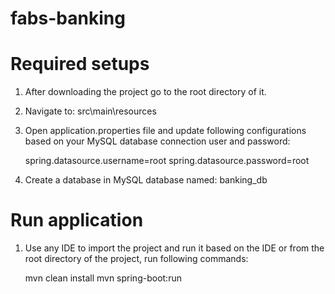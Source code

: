 # fabs-banking

# Required setups
1. After downloading the project go to the root directory of it.
2. Navigate to: src\main\resources
3. Open application.properties file and update following configurations based on your MySQL database connection user and password:

	spring.datasource.username=root
	spring.datasource.password=root
	
4. Create a database in MySQL database named: banking_db

# Run application
1. Use any IDE to import the project and run it based on the IDE or from the root directory of the project, run following commands:
	
	mvn clean install
	mvn spring-boot:run